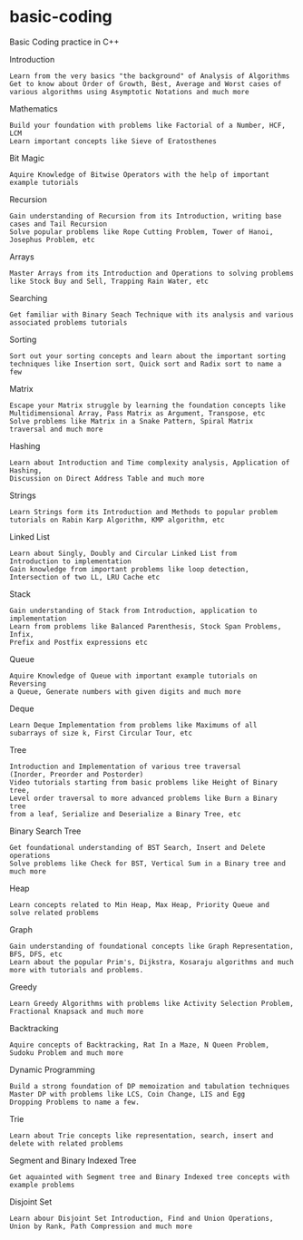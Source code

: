 # basic-coding
Basic Coding practice in C++

Introduction

    Learn from the very basics "the background" of Analysis of Algorithms
    Get to know about Order of Growth, Best, Average and Worst cases of 
    various algorithms using Asymptotic Notations and much more
    
Mathematics

    Build your foundation with problems like Factorial of a Number, HCF, LCM
    Learn important concepts like Sieve of Eratosthenes 

Bit Magic

    Aquire Knowledge of Bitwise Operators with the help of important
    example tutorials

Recursion

    Gain understanding of Recursion from its Introduction, writing base 
    cases and Tail Recursion
    Solve popular problems like Rope Cutting Problem, Tower of Hanoi,
    Josephus Problem, etc

Arrays

    Master Arrays from its Introduction and Operations to solving problems
    like Stock Buy and Sell, Trapping Rain Water, etc

Searching

    Get familiar with Binary Seach Technique with its analysis and various
    associated problems tutorials

Sorting

    Sort out your sorting concepts and learn about the important sorting
    techniques like Insertion sort, Quick sort and Radix sort to name a few

Matrix

    Escape your Matrix struggle by learning the foundation concepts like
    Multidimensional Array, Pass Matrix as Argument, Transpose, etc
    Solve problems like Matrix in a Snake Pattern, Spiral Matrix
    traversal and much more

Hashing

    Learn about Introduction and Time complexity analysis, Application of Hashing,
    Discussion on Direct Address Table and much more

Strings

    Learn Strings form its Introduction and Methods to popular problem
    tutorials on Rabin Karp Algorithm, KMP algorithm, etc

Linked List

    Learn about Singly, Doubly and Circular Linked List from 
    Introduction to implementation
    Gain knowledge from important problems like loop detection,
    Intersection of two LL, LRU Cache etc

Stack

    Gain understanding of Stack from Introduction, application to implementation
    Learn from problems like Balanced Parenthesis, Stock Span Problems, Infix, 
    Prefix and Postfix expressions etc

Queue

    Aquire Knowledge of Queue with important example tutorials on Reversing 
    a Queue, Generate numbers with given digits and much more

Deque

    Learn Deque Implementation from problems like Maximums of all 
    subarrays of size k, First Circular Tour, etc

Tree

    Introduction and Implementation of various tree traversal 
    (Inorder, Preorder and Postorder)
    Video tutorials starting from basic problems like Height of Binary tree, 
    Level order traversal to more advanced problems like Burn a Binary tree 
    from a leaf, Serialize and Deserialize a Binary Tree, etc

Binary Search Tree

    Get foundational understanding of BST Search, Insert and Delete operations 
    Solve problems like Check for BST, Vertical Sum in a Binary tree and much more

Heap

    Learn concepts related to Min Heap, Max Heap, Priority Queue and 
    solve related problems

Graph

    Gain understanding of foundational concepts like Graph Representation, 
    BFS, DFS, etc
    Learn about the popular Prim's, Dijkstra, Kosaraju algorithms and much 
    more with tutorials and problems.

Greedy

    Learn Greedy Algorithms with problems like Activity Selection Problem,
    Fractional Knapsack and much more

Backtracking

    Aquire concepts of Backtracking, Rat In a Maze, N Queen Problem, 
    Sudoku Problem and much more

Dynamic Programming

    Build a strong foundation of DP memoization and tabulation techniques
    Master DP with problems like LCS, Coin Change, LIS and Egg 
    Dropping Problems to name a few.

Trie

    Learn about Trie concepts like representation, search, insert and
    delete with related problems

Segment and Binary Indexed Tree

    Get aquainted with Segment tree and Binary Indexed tree concepts with
    example problems

Disjoint Set

    Learn abour Disjoint Set Introduction, Find and Union Operations,
    Union by Rank, Path Compression and much more

